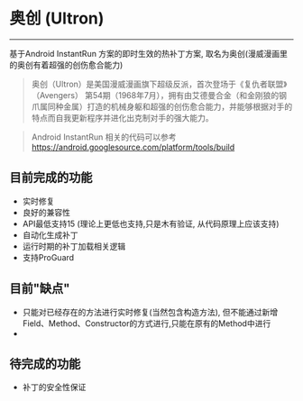 # 奥创 (Ultron)
------

基于Android InstantRun 方案的即时生效的热补丁方案, 取名为奥创(漫威漫画里的奥创有着超强的创伤愈合能力)

> 奥创（Ultron）是美国漫威漫画旗下超级反派，首次登场于《复仇者联盟》（Avengers） 第54期（1968年7月），拥有由艾德曼合金（和金刚狼的钢爪属同种金属）打造的机械身躯和超强的创伤愈合能力，并能够根据对手的特点而自我更新程序并进化出克制对手的强大能力。

> Android InstantRun 相关的代码可以参考 https://android.googlesource.com/platform/tools/build


## 目前完成的功能
* 实时修复
* 良好的兼容性
* API最低支持15 (理论上更低也支持,只是木有验证, 从代码原理上应该支持)
* 自动化生成补丁
* 运行时期的补丁加载相关逻辑
* 支持ProGuard

## 目前"缺点"
* 只能对已经存在的方法进行实时修复(当然包含构造方法), 但不能通过新增Field、Method、Constructor的方式进行,只能在原有的Method中进行
* 

## 待完成的功能
* 补丁的安全性保证